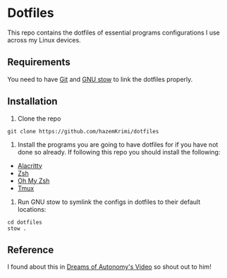 # Dotfiles

This repo contains the dotfiles of essential programs configurations I use across my Linux devices.

## Requirements

You need to have [Git](https://git-scm.com/downloads) and [GNU stow](http://gnu.org/software/stow/) to link the dotfiles properly.

## Installation

1. Clone the repo

```
git clone https://github.com/hazemKrimi/dotfiles
```

1. Install the programs you are going to have dotfiles for if you have not done so already. If following this repo you should install the following:

- [Alacritty](https://github.com/alacritty/alacritty/blob/master/INSTALL.md)
- [Zsh](https://github.com/ohmyzsh/ohmyzsh/wiki/Installing-ZSH)
- [Oh My Zsh](https://ohmyz.sh/#install)
- [Tmux](https://github.com/tmux/tmux/wiki/Installing)

1. Run GNU stow to symlink the configs in dotfiles to their default locations:

```
cd dotfiles
stow .
```

## Reference

I found about this in [Dreams of Autonomy's Video](https://www.youtube.com/watch?v=y6XCebnB9gs&pp=ygURZ2l0IHN0b3cgZG90ZmlsZXM%3D) so shout out to him!
